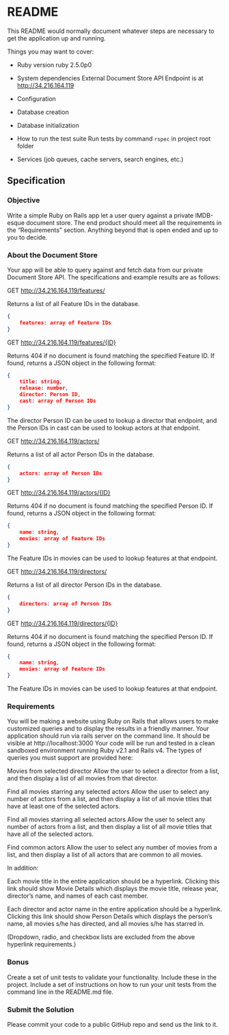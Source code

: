 # README

This README would normally document whatever steps are necessary to get the
application up and running.

Things you may want to cover:

* Ruby version
ruby 2.5.0p0

* System dependencies
External Document Store API Endpoint is at http://34.216.164.119

* Configuration

* Database creation

* Database initialization

* How to run the test suite
Run tests by command `rspec` in project root folder

* Services (job queues, cache servers, search engines, etc.)

## Specification

### Objective

Write a simple Ruby on Rails app let a user query against a private IMDB-esque document store.  The end product should meet all the requirements in the “Requirements” section.  Anything beyond that is open ended and up to you to decide.

### About the Document Store

Your app will be able to query against and fetch data from our private Document Store API. The specifications and example results are as follows:

GET http://34.216.164.119/features/

Returns a list of all Feature IDs in the database.
```json
{
	features: array of Feature IDs
}
```

GET http://34.216.164.119/features/{ID}

Returns 404 if no document is found matching the specified Feature ID.  If found, returns a JSON object in the following format:

```json
{
	title: string,
	release: number,
	director: Person ID,
	cast: array of Person IDs
}
```

The director Person ID can be used to lookup a director that endpoint, and the Person IDs in cast can be used to lookup actors at that endpoint.


GET http://34.216.164.119/actors/

Returns a list of all actor Person IDs in the database.

```json
{
	actors: array of Person IDs
}
```


GET http://34.216.164.119/actors/{ID}

Returns 404 if no document is found matching the specified Person ID.  If found, returns a JSON object in the following format:

```json
{
	name: string,
	movies: array of Feature IDs
}
```

The Feature IDs in movies can be used to lookup features at that endpoint.


GET http://34.216.164.119/directors/

Returns a list of all director Person IDs in the database.

```json
{
	directors: array of Person IDs
}
```

GET http://34.216.164.119/directors/{ID}

Returns 404 if no document is found matching the specified Person ID.  If found, returns a JSON object in the following format:

```json
{
	name: string,
	movies: array of Feature IDs
}
```

The Feature IDs in movies can be used to lookup features at that endpoint.

### Requirements

You will be making a website using Ruby on Rails that allows users to make customized queries and to display the results in a friendly manner. Your application should run via  rails server on the command line. It should be visible at http://localhost:3000 Your code will be run and tested in a clean sandboxed environment running Ruby v2.1 and Rails v4. The types of queries you must support are provided here:

Movies from selected director
Allow the user to select a director from a list, and then display a list of all movies from that director.

Find all movies starring any selected actors
Allow the user to select any number of actors from a list, and then display a list of all movie titles that have at least one of the selected actors.

Find all movies starring all selected actors
Allow the user to select any number of actors from a list, and then display a list of all movie titles that have all of the selected actors.

Find common actors
Allow the user to select any number of movies from a list, and then display a list of all actors that are common to all movies.

In addition:

Each movie title in the entire application should be a hyperlink.  Clicking this link should show Movie Details which displays the movie title, release year, director’s name, and names of each cast member.

Each director and actor name in the entire application should be a hyperlink.  Clicking this link should show Person Details which displays the person’s name, all movies s/he has directed, and all movies s/he has starred in.

(Dropdown, radio, and checkbox lists are excluded from the above hyperlink requirements.)

### Bonus

Create a set of unit tests to validate your functionality.  Include these in the project.  Include a set of instructions on how to run your unit tests from the command line in the README.md file.

### Submit the Solution

Please commit your code to a public GitHub repo and send us the link to it.

